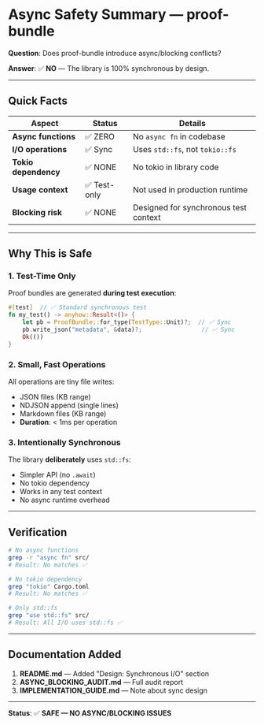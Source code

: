 # Async Safety Summary — proof-bundle

**Question**: Does proof-bundle introduce async/blocking conflicts?

**Answer**: ✅ **NO** — The library is 100% synchronous by design.

---

## Quick Facts

| Aspect | Status | Details |
|--------|--------|---------|
| **Async functions** | ✅ ZERO | No `async fn` in codebase |
| **I/O operations** | ✅ Sync | Uses `std::fs`, not `tokio::fs` |
| **Tokio dependency** | ✅ NONE | No tokio in library code |
| **Usage context** | ✅ Test-only | Not used in production runtime |
| **Blocking risk** | ✅ NONE | Designed for synchronous test context |

---

## Why This is Safe

### 1. Test-Time Only

Proof bundles are generated **during test execution**:
```rust
#[test]  // ✅ Standard synchronous test
fn my_test() -> anyhow::Result<()> {
    let pb = ProofBundle::for_type(TestType::Unit)?;  // ✅ Sync
    pb.write_json("metadata", &data)?;                 // ✅ Sync
    Ok(())
}
```

### 2. Small, Fast Operations

All operations are tiny file writes:
- JSON files (KB range)
- NDJSON append (single lines)
- Markdown files (KB range)
- **Duration**: < 1ms per operation

### 3. Intentionally Synchronous

The library **deliberately** uses `std::fs`:
- Simpler API (no `.await`)
- No tokio dependency
- Works in any test context
- No async runtime overhead

---

## Verification

```bash
# No async functions
grep -r "async fn" src/
# Result: No matches ✅

# No tokio dependency
grep "tokio" Cargo.toml
# Result: No matches ✅

# Only std::fs
grep "use std::fs" src/
# Result: All I/O uses std::fs ✅
```

---

## Documentation Added

1. **README.md** — Added "Design: Synchronous I/O" section
2. **ASYNC_BLOCKING_AUDIT.md** — Full audit report
3. **IMPLEMENTATION_GUIDE.md** — Note about sync design

---

**Status**: ✅ **SAFE — NO ASYNC/BLOCKING ISSUES**
